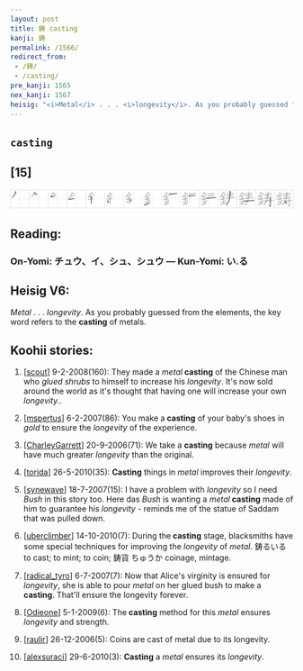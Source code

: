 ```yaml
---
layout: post
title: 鋳 casting
kanji: 鋳
permalink: /1566/
redirect_from:
 - /鋳/
 - /casting/
pre_kanji: 1565
nex_kanji: 1567
heisig: "<i>Metal</i> . . . <i>longevity</i>. As you probably guessed from the elements, the key word refers to the <b>casting</b> of metals."
---
```


## `casting`

## [15]

<div class="stroke"><img src="../images/E98BB3.png" /></div>

## Reading:

### On-Yomi: チュウ、イ、シュ、シュウ &mdash; Kun-Yomi: い.る

## Heisig V6:

<i>Metal</i> . . . <i>longevity</i>. As you probably guessed from the elements, the key word refers to the <b>casting</b> of metals.

## Koohii stories:

1) [<a href="http://kanji.koohii.com/profile/scout">scout</a>] 9-2-2008(160): They made a <em>metal</em><strong> casting</strong> of the Chinese man who <em>glued</em> <em>shrubs</em> to himself to increase his <em>longevity</em>. It&#039;s now sold around the world as it&#039;s thought that having one will increase your own <em>longevity.</em>.

2) [<a href="http://kanji.koohii.com/profile/mspertus">mspertus</a>] 6-2-2007(86): You make a<strong> casting</strong> of your baby&#039;s shoes in <em>gold</em> to ensure the <em>longevity</em> of the experience.

3) [<a href="http://kanji.koohii.com/profile/CharleyGarrett">CharleyGarrett</a>] 20-9-2006(71): We take a <strong>casting</strong> because <em>metal</em> will have much greater <em>longevity</em> than the original.

4) [<a href="http://kanji.koohii.com/profile/torida">torida</a>] 26-5-2010(35): <strong>Casting</strong> things in <em>metal</em> improves their <em>longevity</em>.

5) [<a href="http://kanji.koohii.com/profile/synewave">synewave</a>] 18-7-2007(15): I have a problem with <em>longevity</em> so I need <em>Bush</em> in this story too. Here das <em>Bush</em> is wanting a <em>metal</em><strong> casting</strong> made of him to guarantee his <em>longevity</em> - reminds me of the statue of Saddam that was pulled down.

6) [<a href="http://kanji.koohii.com/profile/uberclimber">uberclimber</a>] 14-10-2010(7): During the<strong> casting</strong> stage, blacksmiths have some special techniques for improving the <em>longevity</em> of <em>metal</em>. 鋳るいる to cast; to mint; to coin; 鋳貨 ちゅうか coinage, mintage.

7) [<a href="http://kanji.koohii.com/profile/radical_tyro">radical_tyro</a>] 6-7-2007(7): Now that Alice&#039;s virginity is ensured for <em>longevity</em>, she is able to pour <em>metal</em> on her glued bush to make a<strong> casting</strong>. That&#039;ll ensure the longevity forever.

8) [<a href="http://kanji.koohii.com/profile/Odieone">Odieone</a>] 5-1-2009(6): The<strong> casting</strong> method for this <em>metal</em> ensures <em>longevity</em> and strength.

9) [<a href="http://kanji.koohii.com/profile/raulir">raulir</a>] 26-12-2006(5): Coins are cast of metal due to its longevity.

10) [<a href="http://kanji.koohii.com/profile/alexsuraci">alexsuraci</a>] 29-6-2010(3): <strong>Casting</strong> a <em>metal</em> ensures its <em>longevity</em>.
